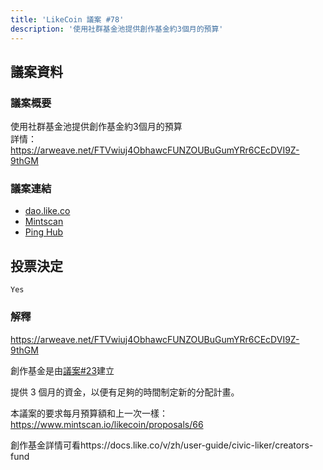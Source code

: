 ```yaml
---
title: 'LikeCoin 議案 #78'
description: '使用社群基金池提供創作基金約3個月的預算'
---
```


## 議案資料

### 議案概要
使用社群基金池提供創作基金約3個月的預算  
詳情：https://arweave.net/FTVwiuj4ObhawcFUNZOUBuGumYRr6CEcDVI9Z-9thGM  

### 議案連結
- [dao.like.co](https://dao.like.co/proposals/78)
- [Mintscan](https://www.mintscan.io/likecoin/proposals/78)
- [Ping Hub](https://ping.pub/likecoin/gov/78)


## 投票決定
`Yes`

### 解釋
https://arweave.net/FTVwiuj4ObhawcFUNZOUBuGumYRr6CEcDVI9Z-9thGM

創作基金是由[議案#23](https://www.mintscan.io/likecoin/proposals/23)建立

提供 3 個月的資金，以便有足夠的時間制定新的分配計畫。

本議案的要求每月預算額和上一次一樣：https://www.mintscan.io/likecoin/proposals/66

創作基金詳情可看https://docs.like.co/v/zh/user-guide/civic-liker/creators-fund
